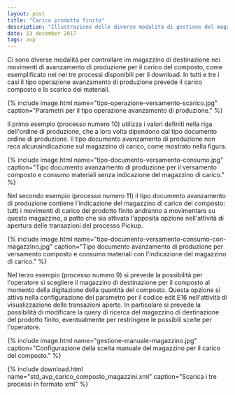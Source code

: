 ```yaml
---
layout: post
title: "Carico prodotto finito"
description: "Illustrazione delle diverse modalità di gestione del magazzino di carico per avanzamenti di produzione con carico del prodotto finito."
date: 13 december 2017
tags: avp
---
```


Ci sono diverse modalità per controllare im magazzino di destinazione nei movimenti di avanzamento di produzione per il carico del composto, come esemplificato nei nei tre processi disponibili per il download. In tutti e tre i casi il tipo operazione avanzamento di produzione prevede il carico composto e lo scarico dei materiali.

{% include image.html name="tipo-operazione-versamento-scarico.jpg" caption="Parametri per il tipo operazione avanzamento di produzione." %}

Il primo esempio (processo numero 10) utilizza i valori definiti nella riga dell'ordine di produzione, che a loro volta dipendono dal tipo documento ordine di produzione. Il tipo documento avanzamento di produzione non reca alcunaindicazione sul magazzino di carico, come mostrato nella figura.

{% include image.html name="tipo-documento-versamento-consumo.jpg" caption="Tipo documento avanzamento di produzione per il versamento composto e consumo materiali senza indicazione del magazzino di carico." %}

Nel secondo esempio (processo numero 11) il tipo documento avanzamento di produzione contiene l'indicazione del magazzino di carico del composto: tutti i movimenti di carico del prodotto finito andranno a movimentare su questo magazzino, a patto che sia attivata l'apposita opzione nell'attività di apertura delle transazioni del processo Pickup.

{% include image.html name="tipo-documento-versamento-consumo-con-magazzino.jpg" caption="Tipo documento avanzamento di produzione per versamento composto e consumo materiali con l'indicazione del magazzino di carico." %}

Nel terzo esempio (processo numero 9) si prevede la possibilità per l'operatore si scegliere il magazzino di destinazione per il composto al momento della digitazione della quantità del composto. Questa opzione  si attiva nella configurazione del parametro per il codice edit E16 nell'attività di visualizzazione delle transazioni aperte. In particolare si prevede la possibilità di modificare la query di ricerca del magazzino di destinazione del prodotto finito, eventualmente per restringere le possibili scelte per l'operatore.

{% include image.html name="gestione-manuale-magazzino.jpg" caption="Configurazione della scelta manuale del magazzino per il carico del composto." %}


{% include download.html name="std_avp_carico_composto_magazzini.xml" caption="Scarica i tre processi in formato xml" %}

